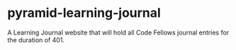 # pyramid-learning-journal
A Learning Journal website that will hold all Code Fellows journal entries for the duration of 401.
